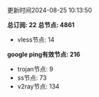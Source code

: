 更新时间2024-08-25 10:13:50

**总订阅: 22**
**总节点: 4861**
- vless节点: 14

**google ping有效节点: 216**
- trojan节点: 9
- ss节点: 73
- v2ray节点: 134

